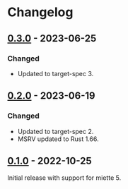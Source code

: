 # Changelog

## [0.3.0] - 2023-06-25

### Changed

- Updated to target-spec 3.

## [0.2.0] - 2023-06-19

### Changed

- Updated to target-spec 2.
- MSRV updated to Rust 1.66.

## [0.1.0] - 2022-10-25

Initial release with support for miette 5.

[0.3.0]: https://github.com/guppy-rs/guppy/releases/tag/target-spec-miette-0.3.0
[0.2.0]: https://github.com/guppy-rs/guppy/releases/tag/target-spec-miette-0.2.0
[0.1.0]: https://github.com/guppy-rs/guppy/releases/tag/target-spec-miette-0.1.0
